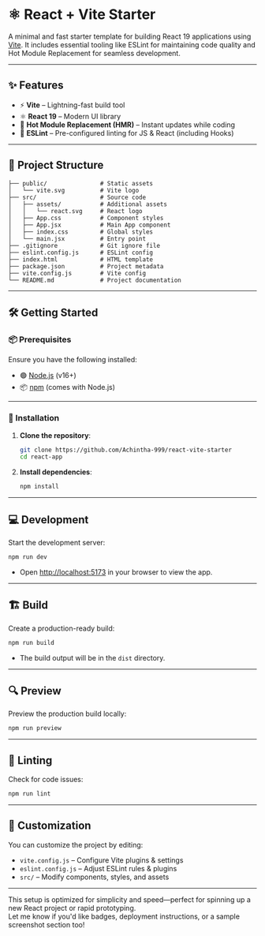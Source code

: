 # ⚛️ React + Vite Starter

A minimal and fast starter template for building React 19 applications using [Vite](https://vitejs.dev/). It includes essential tooling like ESLint for maintaining code quality and Hot Module Replacement for seamless development.

---

## ✨ Features

- ⚡ **Vite** – Lightning-fast build tool
- ⚛️ **React 19** – Modern UI library
- 🔁 **Hot Module Replacement (HMR)** – Instant updates while coding
- 🧹 **ESLint** – Pre-configured linting for JS & React (including Hooks)

---

## 📁 Project Structure

```
├── public/               # Static assets
│   └── vite.svg          # Vite logo
├── src/                  # Source code
│   ├── assets/           # Additional assets
│   │   └── react.svg     # React logo
│   ├── App.css           # Component styles
│   ├── App.jsx           # Main App component
│   ├── index.css         # Global styles
│   └── main.jsx          # Entry point
├── .gitignore            # Git ignore file
├── eslint.config.js      # ESLint config
├── index.html            # HTML template
├── package.json          # Project metadata
├── vite.config.js        # Vite config
└── README.md             # Project documentation
```

---

## 🛠️ Getting Started

### 📦 Prerequisites

Ensure you have the following installed:

- 🟢 [Node.js](https://nodejs.org/) (v16+)
- 📦 [npm](https://www.npmjs.com/) (comes with Node.js)

---

### 🚀 Installation

1. **Clone the repository**:
   ```bash
   git clone https://github.com/Achintha-999/react-vite-starter
   cd react-app
   ```

2. **Install dependencies**:
   ```bash
   npm install
   ```

---

## 💻 Development

Start the development server:
```bash
npm run dev
```

- Open [http://localhost:5173](http://localhost:5173) in your browser to view the app.

---

## 🏗️ Build

Create a production-ready build:
```bash
npm run build
```

- The build output will be in the `dist` directory.

---

## 🔍 Preview

Preview the production build locally:
```bash
npm run preview
```

---

## 🧪 Linting

Check for code issues:
```bash
npm run lint
```

---

## 🧰 Customization

You can customize the project by editing:

- `vite.config.js` – Configure Vite plugins & settings  
- `eslint.config.js` – Adjust ESLint rules & plugins  
- `src/` – Modify components, styles, and assets  

---

This setup is optimized for simplicity and speed—perfect for spinning up a new React project or rapid prototyping.  
Let me know if you'd like badges, deployment instructions, or a sample screenshot section too!
